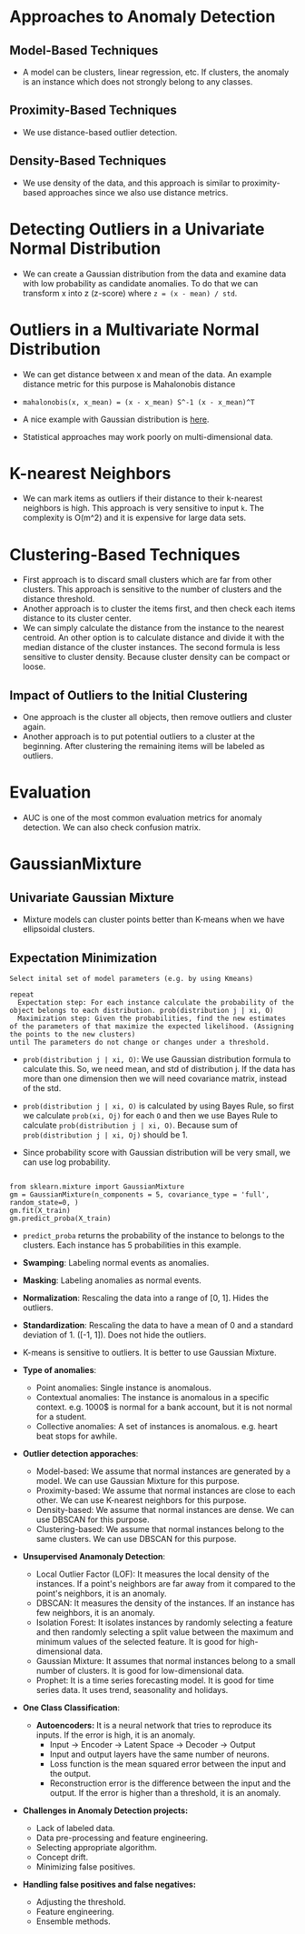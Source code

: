 # Approaches to Anomaly Detection

## Model-Based Techniques
- A model can be clusters, linear regression, etc. If clusters, the anomaly is an instance which does not strongly belong to any classes.

## Proximity-Based Techniques
- We use distance-based outlier detection.

## Density-Based Techniques
- We use density of the data, and this approach is similar to proximity-based approaches since we also use distance metrics.

# Detecting Outliers in a Univariate Normal Distribution
- We can create a Gaussian distribution from the data and examine data with low probability as candidate anomalies. To do that we can transform x into z (z-score) where `z = (x - mean) / std`.

# Outliers in a Multivariate Normal Distribution
- We can get distance between x and mean of the data. An example distance metric for this purpose is Mahalonobis distance
- `mahalonobis(x, x_mean) = (x - x_mean) S^-1 (x - x_mean)^T`

- A nice example with Gaussian distribution is [here](https://towardsdatascience.com/understanding-anomaly-detection-in-python-using-gaussian-mixture-model-e26e5d06094b).

- Statistical approaches may work poorly on multi-dimensional data.

# K-nearest Neighbors
- We can mark items as outliers if their distance to their k-nearest neighbors is high. This approach is very sensitive to input `k`. The complexity is O(m^2) and it is expensive for large data sets.

# Clustering-Based Techniques
- First approach is to discard small clusters which are far from other clusters. This approach is sensitive to the number of clusters and the distance threshold.
- Another approach is to cluster the items first, and then check each items distance to its cluster center.
- We can simply calculate the distance from the instance to the nearest centroid. An other option is to calculate distance and divide it with the median distance of the cluster instances. The second formula is less sensitive to cluster density. Because cluster density can be compact or loose.

## Impact of Outliers to the Initial Clustering
- One approach is the cluster all objects, then remove outliers and cluster again.
- Another approach is to put potential outliers to a cluster at the beginning. After clustering the remaining items will be labeled as outliers.

# Evaluation
- AUC is one of the most common evaluation metrics for anomaly detection. We can also check confusion matrix.


# GaussianMixture

## Univariate Gaussian Mixture

- Mixture models can cluster points better than K-means when we have ellipsoidal clusters.


## Expectation Minimization

```
Select inital set of model parameters (e.g. by using Kmeans)

repeat
  Expectation step: For each instance calculate the probability of the object belongs to each distribution. prob(distribution j | xi, O)
  Maximization step: Given the probabilities, find the new estimates of the parameters of that maximize the expected likelihood. (Assigning the points to the new clusters)
until The parameters do not change or changes under a threshold.

```

- `prob(distribution j | xi, O)`: We use Gaussian distribution formula to calculate this. So, we need mean, and std of distribution j. If the data has more than one dimension then we will need covariance matrix, instead of the std.

- `prob(distribution j | xi, O)` is calculated by using Bayes Rule, so first we calculate `prob(xi, Oj)` for each `O` and then we use Bayes Rule to calculate `prob(distribution j | xi, O)`. Because sum of `prob(distribution j | xi, Oj)` should be 1.

- Since probability score with Gaussian distribution will be very small, we can use log probability.

```

from sklearn.mixture import GaussianMixture
gm = GaussianMixture(n_components = 5, covariance_type = 'full', random_state=0, )
gm.fit(X_train)
gm.predict_proba(X_train)

```

- `predict_proba` returns the probability of the instance to belongs to the clusters. Each instance has 5 probabilities in this example.

- **Swamping**: Labeling normal events as anomalies.
- **Masking**: Labeling anomalies as normal events.
- **Normalization**: Rescaling the data into a range of [0, 1]. Hides the outliers.
- **Standardization**: Rescaling the data to have a mean of 0 and a standard deviation of 1. ([-1, 1]). Does not hide the outliers.
- K-means is sensitive to outliers. It is better to use Gaussian Mixture.
- **Type of anomalies**:
  - Point anomalies: Single instance is anomalous.
  - Contextual anomalies: The instance is anomalous in a specific context. e.g. 1000$ is normal for a bank account, but it is not normal for a student.
  - Collective anomalies: A set of instances is anomalous. e.g. heart beat stops for awhile.
- **Outlier detection apporaches**:
  - Model-based: We assume that normal instances are generated by a model. We can use Gaussian Mixture for this purpose.
  - Proximity-based: We assume that normal instances are close to each other. We can use K-nearest neighbors for this purpose.
  - Density-based: We assume that normal instances are dense. We can use DBSCAN for this purpose.
  - Clustering-based: We assume that normal instances belong to the same clusters. We can use DBSCAN for this purpose.
- **Unsupervised Anamonaly Detection**:
  - Local Outlier Factor (LOF): It measures the local density of the instances. 
If a point's neighbors are far away from it compared to the point's neighbors, it is an anomaly.
  - DBSCAN: It measures the density of the instances. If an instance has few neighbors, it is an anomaly.
  - Isolation Forest: It isolates instances by randomly selecting a feature and then randomly selecting 
a split value between the maximum and minimum values of the selected feature. It is good for high-dimensional data.
  - Gaussian Mixture: It assumes that normal instances belong to a small number of clusters. It is good for low-dimensional data.
  - Prophet: It is a time series forecasting model. It is good for time series data. It uses trend, seasonality and holidays.
- **One Class Classification**:
  - **Autoencoders:** It is a neural network that tries to reproduce its inputs. If the error is high, it is an anomaly.
    - Input -> Encoder -> Latent Space -> Decoder -> Output 
    - Input and output layers have the same number of neurons.
    - Loss function is the mean squared error between the input and the output.
    - Reconstruction error is the difference between the input and the output. If the error is higher than a threshold, it is an anomaly.
- **Challenges in Anomaly Detection projects:**
  - Lack of labeled data.
  - Data pre-processing and feature engineering.
  - Selecting appropriate algorithm.
  - Concept drift.
  - Minimizing false positives.
- **Handling false positives and false negatives:**
  - Adjusting the threshold.
  - Feature engineering.
  - Ensemble methods.